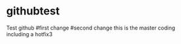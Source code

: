 # githubtest
Test github
#first change
#second change
this is the master coding including a hotfix3
